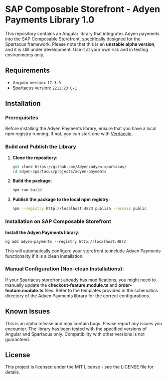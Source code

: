 # SAP Composable Storefront - Adyen Payments Library 1.0

This repository contains an Angular library that integrates Adyen payments into the SAP Composable Storefront, specifically designed for the Spartacus framework. Please note that this is an **unstable alpha version**, and it is still under development. Use it at your own risk and in testing environments only.

## Requirements

- Angular version: `17.3.0`
- Spartacus version: `2211.23.0-1`

## Installation

### Prerequisites

Before installing the Adyen Payments library, ensure that you have a local npm registry running. If not, you can start one with [Verdaccio](https://verdaccio.org/).

### Build and Publish the Library

1. **Clone the repository**:
   ```bash
   git clone https://github.com/Adyen/adyen-spartacus/
   cd adyen-spartacus/projects/adyen-payments
   ```
2. **Build the package**:

    ```bash
    npm run build
    ```
3. **Publish the package to the local npm registry**:

    ```bash
    npm --registry http://localhost:4873 publish --access public
    ```
### Installation on SAP Composable Storefront

**Install the Adyen Payments library**:

    ng add adyen-payments --registry http://localhost:4873

This will automatically configure your storefront to include Adyen Payments functionality if it is a clean installation.

### Manual Configuration (Non-clean Installations):

If your Spartacus storefront already has modifications, you might need to manually update the **checkout-feature.module.ts** and **order-feature.module.ts** files.
Refer to the templates provided in the schematics directory of the Adyen Payments library for the correct configurations.

## Known Issues
This is an alpha release and may contain bugs. Please report any issues you encounter.
The library has been tested with the specified versions of Angular and Spartacus only. Compatibility with other versions is not guaranteed.

## License
This project is licensed under the MIT License - see the LICENSE file for details.
